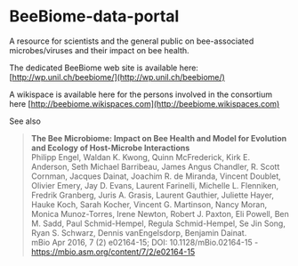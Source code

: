 # BeeBiome-data-portal
A resource for scientists and the general public on bee-associated microbes/viruses and their impact on bee health.  

The dedicated BeeBiome web site is available here: [http://wp.unil.ch/beebiome/](http://wp.unil.ch/beebiome/)

A wikispace is available here for the persons involved in the consortium here [http://beebiome.wikispaces.com](http://beebiome.wikispaces.com)

See also
> **The Bee Microbiome: Impact on Bee Health and Model for Evolution and Ecology of Host-Microbe Interactions**  
> Philipp Engel, Waldan K. Kwong, Quinn McFrederick, Kirk E. Anderson, Seth Michael Barribeau, James Angus Chandler, R. Scott Cornman, Jacques Dainat, Joachim R. de Miranda, Vincent Doublet, Olivier Emery, Jay D. Evans, Laurent Farinelli, Michelle L. Flenniken, Fredrik Granberg, Juris A. Grasis, Laurent Gauthier, Juliette Hayer, Hauke Koch, Sarah Kocher, Vincent G. Martinson, Nancy Moran, Monica Munoz-Torres, Irene Newton, Robert J. Paxton, Eli Powell, Ben M. Sadd, Paul Schmid-Hempel, Regula Schmid-Hempel, Se Jin Song, Ryan S. Schwarz, Dennis vanEngelsdorp, Benjamin Dainat.  
> mBio Apr 2016, 7 (2) e02164-15; DOI: 10.1128/mBio.02164-15 - https://mbio.asm.org/content/7/2/e02164-15
